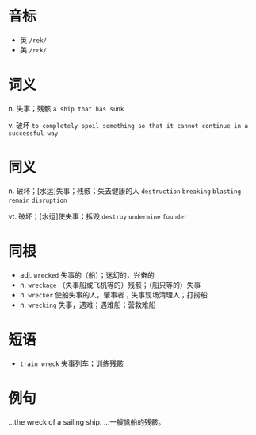 # 音标

- 英 `/rek/`
- 美 `/rɛk/`

# 词义

n. 失事；残骸
`a ship that has sunk`

v. 破坏
`to completely spoil something so that it cannot continue in a successful way`

# 同义

n. 破坏；[水运]失事；残骸；失去健康的人
`destruction` `breaking` `blasting` `remain` `disruption`

vt. 破坏；[水运]使失事；拆毁
`destroy` `undermine` `founder`

# 同根

- adj. `wrecked` 失事的（船）；迷幻的，兴奋的
- n. `wreckage` （失事船或飞机等的）残骸；（船只等的）失事
- n. `wrecker` 使船失事的人，肇事者；失事现场清理人；打捞船
- n. `wrecking` 失事，遇难；遇难船；营救难船

# 短语

- `train wreck` 失事列车；训练残骸

# 例句

...the wreck of a sailing ship.
…一艘帆船的残骸。



